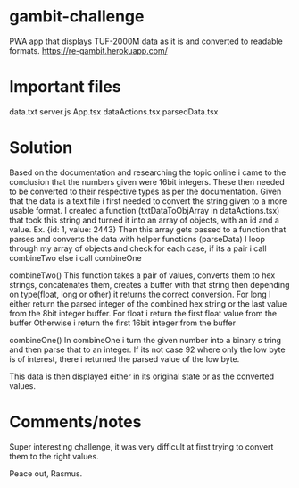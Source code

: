 # gambit-challenge
PWA app that displays TUF-2000M data as it is and converted to readable formats.
https://re-gambit.herokuapp.com/

# Important files
data.txt
server.js
App.tsx
dataActions.tsx
parsedData.tsx

# Solution
Based on the documentation and researching the topic online i came to the conclusion that the numbers given were 16bit integers.
These then needed to be converted to their respective types as per the documentation.
Given that the data is a text file i first needed to convert the string given to a more usable format.
I created a function (txtDataToObjArray in dataActions.tsx) that took this string and turned it into an array of objects, with an id and a value. Ex. {id: 1, value: 2443}
Then this array gets passed to a function that parses and converts the data with helper functions (parseData)
I loop through my array of objects and check for each case, if its a pair i call combineTwo else i call combineOne

combineTwo()
This function takes a pair of values, converts them to hex strings, concatenates them, creates a buffer with that string then depending 
on type(float, long or other) it returns the correct conversion.
For long I either return the parsed integer of the combined hex string or the last value from the 8bit integer buffer.
For float i return the first float value from the buffer
Otherwise i return the first 16bit integer from the buffer

combineOne()
In combineOne i turn the given number into a binary s tring and then parse that to an integer.
If its not case 92 where only the low byte is of interest, there i returned the parsed value of the low byte.

This data is then displayed either in its original state or as the converted values.

# Comments/notes
Super interesting challenge, it was very difficult at first trying to convert them to the right values.


Peace out, Rasmus.
